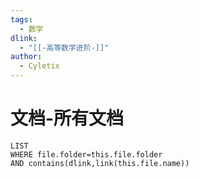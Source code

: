 ```yaml
---
tags:
  - 数学
dlink:
  - "[[-高等数学进阶-]]"
author:
  - Cyletix
---
```

# 文档-所有文档
```dataview
LIST
WHERE file.folder=this.file.folder
AND contains(dlink,link(this.file.name))
```

